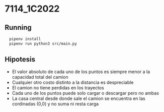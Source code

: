 # 7114_1C2022

## Running

```bash
  pipenv install
  pipenv run python3 src/main.py
```

## Hipotesis

- El valor absoluto de cada uno de los puntos es siempre menor a la capacidad total del camion
- Cualquier otro costo distinto a la distancia es despreciable
- El camion no tiene perdidas en los trayectos
- Cada uno de los puntos puede solo cargar o descargar pero no ambas
- La casa central desde donde sale el camion se encuentra en las cordinadas (0,0) y no suma ni resta carga